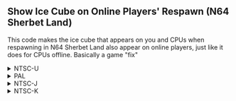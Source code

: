 ## Show Ice Cube on Online Players' Respawn (N64 Sherbet Land)

This code makes the ice cube that appears on you and CPUs when respawning in N64 Sherbet Land also appear on online players, just like it does for CPUs offline. Basically a game "fix"

<details>
<summary>NTSC-U</summary>

```powerpc
C269A6F0 0000000C
3D80809C 816C8F68
816B0B68 2C0B001B
40820044 818CD110
818C0020 81630118
816B0000 816B0000
896B0010 1D6B0004
7D8C582E 818C0050
2C0C0000 41820018
818C00C4 718C0400
4182000C 39800001
9983007B 88A30129
60000000 00000000
```
</details>

<details>
<summary>PAL</summary>

```powerpc
C269EB78 0000000C
3D80809C 816CD728
816B0B68 2C0B001B
40820044 818C18F8
818C0020 81630118
816B0000 816B0000
896B0010 1D6B0004
7D8C582E 818C0050
2C0C0000 41820018
818C00C4 718C0400
4182000C 39800001
9983007B 88A30129
60000000 00000000
```
</details>

<details>
<summary>NTSC-J</summary>

```powerpc
C269E1E4 0000000C
3D80809C 816CC788
816B0B68 2C0B001B
40820044 818C0958
818C0020 81630118
816B0000 816B0000
896B0010 1D6B0004
7D8C582E 818C0050
2C0C0000 41820018
818C00C4 718C0400
4182000C 39800001
9983007B 88A30129
60000000 00000000
```
</details>

<details>
<summary>NTSC-K</summary>

```powerpc
C268CF20 0000000C
3D80809B 816CBD68
816B0B68 2C0B001B
40820044 818CFF38
818C0020 81630118
816B0000 816B0000
896B0010 1D6B0004
7D8C582E 818C0050
2C0C0000 41820018
818C00C4 718C0400
4182000C 39800001
9983007B 88A30129
60000000 00000000
```
</details>